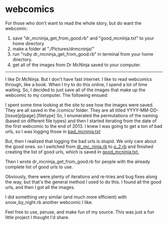 webcomics
=========
For those who don't want to read the whole story, but do want the webcomic:
1. save "dr_mcninja_get_from_good.rb" and "good_mcninja.txt" to your home directory
2. make a folder at "./Pictures/drmcninja/"
3. run "ruby dr_mcninja_get_from_good.rb" in terminal from your home directory.
4. get all of the images from Dr McNinja saved to your computer.

--------------------------------------------------------------------------------------------------------------------

I like Dr.McNinja. But I don't have fast internet. I like to read webcomics through, like a book. When I try to do this online, I spend a lot of time waiting. So, I decided to just save all of the images that make up the webcomic to my computer. The following ensued:

I spent some time looking at the site to see how the images were saved.
They are all saved in the /comics/ folder.
They are all titled YYYY-MM-DD-[issue]p[page].[filetype]
So, I enumerated the permutations of the naming (based on different file types)
and then I started iterating from the date of the first webcomic to the end of 2013.
I knew I was going to get a ton of bad urls, so I was logging those in [bad_mcninja.txt](https://github.com/Tenari/webcomics/blob/master/bad_mcninja.txt)

But, then I realized that logging the bad urls is stupid. We only care about the good ones.
so I switched from [dr_mc_ninja.rb](https://github.com/Tenari/webcomics/blob/master/dr_mc_ninja.rb) to [p_2.rb](https://github.com/Tenari/webcomics/blob/master/p_2.rb) and finished creating the list of good urls, which is saved in [good_mcninja.txt.](https://github.com/Tenari/webcomics/blob/master/good_mcninja.txt)

Then I wrote 
    dr_mcninja_get_from_good.rb
for people with the already complete list of good urls to use.

Obviously, there were plenty of iterations and re-tries and bug fixes along the way, but that's the general method I used to do this. I found all the good urls, and then I got all the images.

I did something very similar (and much more efficient) with 
    snow_by_night.rb
another webcomic I like.

Feel free to use, peruse, and make fun of my source. This was just a fun little project I thought I'd share.

